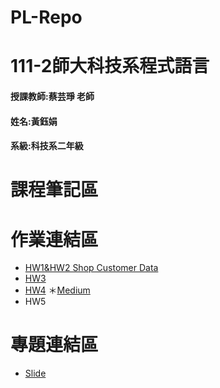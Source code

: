 # PL-Repo
# 111-2師大科技系程式語言
#### 授課教師:蔡芸琤 老師
#### 姓名:黃鈺娟
#### 系級:科技系二年級
# 課程筆記區
# 作業連結區
+ [HW1&HW2 Shop Customer Data](https://github.com/Olivia401/PL-Repo/blob/main/HW1/%E4%BD%9C%E6%A5%AD1.ipynb)
+ [HW3](https://github.com/Olivia401/PL-Repo/tree/main/HW3)
+ [HW4](https://github.com/Olivia401/PL-Repo/blob/main/HW4/HW4.ipynb) 
＊[Medium](https://medium.com/@nicky910401/%E8%87%BA%E5%8D%97%E5%B8%82%E7%92%B0%E4%BF%9D%E6%97%85%E5%BA%97%E6%94%B6%E9%8C%84%E6%95%B4%E7%90%86-3baf728077da)
+ HW5
# 專題連結區
+ [Slide](https://www.canva.com/design/DAFhN0Tphs8/SarinkU2qCBPGde6BMUBSA/edit)

